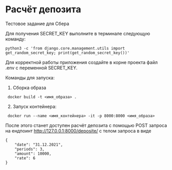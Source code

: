 # Расчёт депозита

Тестовое задание для Сбера

Для получения SECRET_KEY выполните в терминале следующую команду:

```
python3 -c 'from django.core.management.utils import get_random_secret_key; print(get_random_secret_key())'
```

Для корректной работы приложения создайте в корне проекта файл .env с переменной SECRET_KEY.

Команды для запуска:

1. Сборка образа

```
 docker build -t <имя_образа> .
```

2. Запуск контейнера:

```
 docker run --name <имя_контейнера> -it -p 8000:8000 <имя_образа>
```

После этого станет доступен расчёт депозита с помощью POST запроса на ендпоинт <http://127.0.0.1:8000/deposite/> с телом запроса в виде

```
{
    "date": "31.12.2021",
    "periods": 3,
    "amount": 10000,
    "rate": 6
}
```
